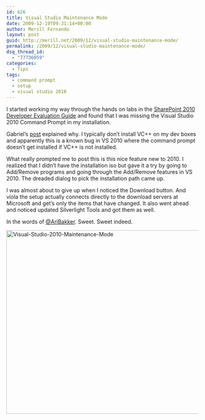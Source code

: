 ```yaml
---
id: 626
title: Visual Studio Maintenance Mode
date: 2009-12-19T09:31:14+00:00
author: Merill Fernando
layout: post
guid: http://merill.net/2009/12/visual-studio-maintenance-mode/
permalink: /2009/12/visual-studio-maintenance-mode/
dsq_thread_id:
  - "77736059"
categories:
  - Tips
tags:
  - command prompt
  - setup
  - visual studio 2010
---
```

<p>I started working my way through the hands on labs in the <a href="http://www.microsoft.com/downloads/details.aspx?FamilyID=cffb14e8-88a9-43bd-87aa-4792ab60d320&amp;displaylang=en">SharePoint 2010 Developer Evaluation Guide</a> and found that I was missing the Visual Studio 2010 Command Prompt in my installation.</p>  <p>Gabriel’s <a href="http://gabriel.lozano-moran.name/blog/post/Visual-Studio-2010-Command-Prompt-shortcut-missing.aspx">post</a> explained why. I typically don’t install VC++ on my dev boxes and apparently this is a known bug in VS 2010 where the command prompt doesn’t get installed if VC++ is not installed.</p>  <p>What really prompted me to post this is this nice feature new to 2010. I realized that I didn’t have the installation iso but gave it a try by going to Add/Remove programs and going through the Add/Remove features in VS 2010. The dreaded dialog to pick the installation path came up.</p>  <p>I was almost about to give up when I noticed the Download button. And viola the setup actually connects directly to the download servers at Microsoft and get’s only the items that have changed. It also went ahead and noticed updated Silverlight Tools and got them as well. </p>  <p>In the words of <a href="http://www.sharepointconfig.com/">@AriBakker</a>. Sweet. Sweet indeed. </p>  <p><a href="http://merill.net/wp-content/uploads/2009/12/VisualStudio2010MaintenanceMode.png"><img style="border-bottom: 0px; border-left: 0px; display: inline; border-top: 0px; border-right: 0px" title="Visual-Studio-2010-Maintenance-Mode" border="0" alt="Visual-Studio-2010-Maintenance-Mode" src="http://merill.net/wp-content/uploads/2009/12/VisualStudio2010MaintenanceMode_thumb.png" width="624" height="480" /></a></p>